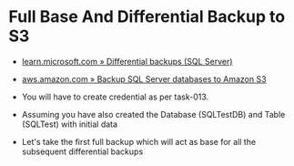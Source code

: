 # Full Base And Differential Backup to S3

- [learn.microsoft.com » Differential backups (SQL Server)](https://learn.microsoft.com/en-us/sql/relational-databases/backup-restore/differential-backups-sql-server?view=sql-server-ver16)
- [aws.amazon.com » Backup SQL Server databases to Amazon S3](https://aws.amazon.com/blogs/modernizing-with-aws/backup-sql-server-to-amazon-s3/)

- You will have to create credential as per task-013.
- Assuming you have also created the Database (SQLTestDB) and Table (SQLTest) with initial data

- Let's take the first full backup which will act as base for all the subsequent differential backups

